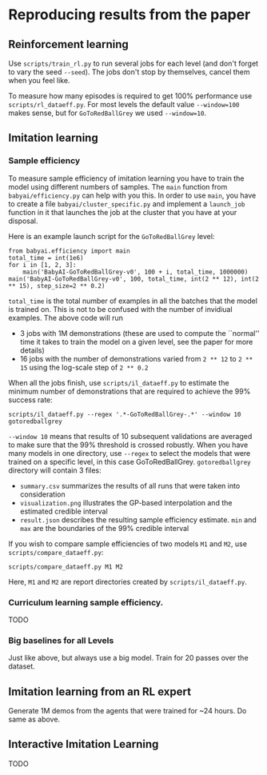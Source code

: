 # Reproducing results from the paper

## Reinforcement learning

Use `scripts/train_rl.py` to run several jobs for each level (and don't forget to vary the seed `--seed`).
The jobs don't stop by themselves, cancel them when you feel like.

To measure how many episodes is required to get 100% performance use `scripts/rl_dataeff.py`. For most levels
the default value `--window=100` makes sense, but for `GoToRedBallGrey` we used `--window=10`.

## Imitation learning 

### Sample efficiency

To measure sample efficiency of imitation learning you have to train the model using different numbers of samples.
The `main` function from `babyai/efficiency.py` can help with you this. In order to use `main`, you have to create a file `babyai/cluster_specific.py` and implement a `launch_job` function in it that launches the job at the cluster that you have at your disposal. 

Here is an example launch script for the `GoToRedBallGrey` level:

```
from babyai.efficiency import main
total_time = int(1e6)
for i in [1, 2, 3]:
    main('BabyAI-GoToRedBallGrey-v0', 100 + i, total_time, 1000000)
main('BabyAI-GoToRedBallGrey-v0', 100, total_time, int(2 ** 12), int(2 ** 15), step_size=2 ** 0.2)
```

`total_time` is the total number of examples in all the batches that the model is trained on. This is not to be confused with the number of invidiual examples. The above code will run 
-  3 jobs with 1M demonstrations (these are used to compute the ``normal'' time it takes to train the model on a given level, see the paper for more details)
- 16 jobs with the number of demonstrations varied from `2 ** 12` to `2 ** 15` using the log-scale step of ``2 ** 0.2``

When all the jobs finish, use `scripts/il_dataeff.py` to estimate the minimum number of demonstrations that
are required to achieve the 99% success rate:

```
scripts/il_dataeff.py --regex '.*-GoToRedBallGrey-.*' --window 10 gotoredballgrey
```

`--window 10` means that results of 10 subsequent validations are averaged to make sure that the 99% threshold is crossed robustly. When you have many models in one directory, use `--regex` to select the models that were trained on a specific level, in this case GoToRedBallGrey. `gotoredballgrey` directory will contain 3 files:
- `summary.csv` summarizes the results of all runs that were taken into consideration
- `visualization.png` illustrates the GP-based interpolation and the estimated credible interval
- `result.json` describes the resulting sample efficiency estimate. `min` and `max` are the boundaries of the 99% credible interval 

If you wish to compare sample efficiencies of two models `M1` and `M2`, use `scripts/compare_dataeff.py`:

```
scripts/compare_dataeff.py M1 M2
```

Here, `M1` and `M2` are report directories created by `scripts/il_dataeff.py`.

### Curriculum learning sample efficiency.
TODO

### Big baselines for all Levels
Just like above, but always use a big model. Train for 20 passes over the dataset.

## Imitation learning from an RL expert

Generate 1M demos from the agents that were trained for ~24 hours. Do same as above.

## Interactive Imitation Learning
TODO
